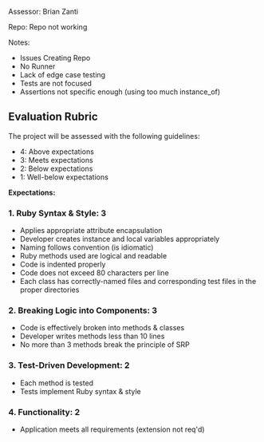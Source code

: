 Assessor: Brian Zanti

Repo: Repo not working

Notes:
* Issues Creating Repo
* No Runner
* Lack of edge case testing
* Tests are not focused
* Assertions not specific enough (using too much instance_of)

## Evaluation Rubric

The project will be assessed with the following guidelines:

* 4: Above expectations
* 3: Meets expectations
* 2: Below expectations
* 1: Well-below expectations

**Expectations:**

### 1. Ruby Syntax & Style: 3

* Applies appropriate attribute encapsulation  
* Developer creates instance and local variables appropriately
* Naming follows convention (is idiomatic)
* Ruby methods used are logical and readable
* Code is indented properly
* Code does not exceed 80 characters per line
* Each class has correctly-named files and corresponding test files in the proper directories 

### 2. Breaking Logic into Components: 3

* Code is effectively broken into methods & classes 
* Developer writes methods less than 10 lines 
* No more than 3 methods break the principle of SRP 

### 3. Test-Driven Development: 2 

* Each method is tested  
* Tests implement Ruby syntax & style   

### 4. Functionality: 2

* Application meets all requirements (extension not req'd)
